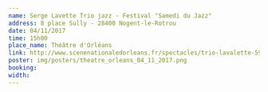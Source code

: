 ```yaml
---
name: Serge Lavette Trio jazz - Festival "Samedi du Jazz"
address: 8 place Sully - 28400 Nogent-le-Rotrou
date: 04/11/2017
time: 15h00
place_name: Théâtre d'Orléans
link: http://www.scenenationaledorleans.fr/spectacles/trio-lavalette-59.html?article=1644
poster: img/posters/theatre_orleans_04_11_2017.png
booking:
width:
---
```


